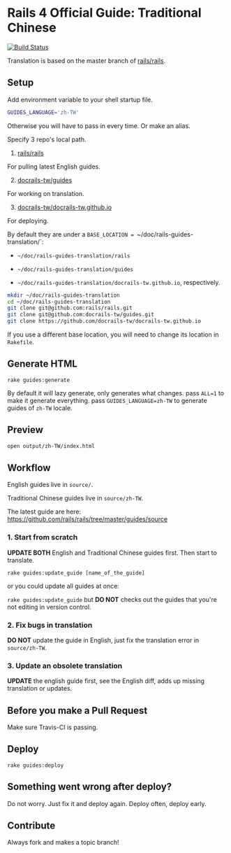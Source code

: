 # Rails 4 Official Guide: Traditional Chinese

[![Build Status](https://travis-ci.org/docrails-tw/guides.svg?branch=master)](https://travis-ci.org/docrails-tw/guides)

Translation is based on the master branch of [rails/rails](https://github.com/rails/rails).

## Setup

Add environment variable to your shell startup file.

```bash
GUIDES_LANGUAGE='zh-TW'
```

Otherwise you will have to pass in every time. Or make an alias.

Specify 3 repo's local path.

1. [rails/rails](https://github.com/rails/rails)

For pulling latest English guides.

2. [docrails-tw/guides](https://github.com/docrails-tw/guides)

For working on translation.

3. [docrails-tw/docrails-tw.github.io](https://github.com/docrails-tw/docrails-tw.github.io)

For deploying.

By default they are under a `BASE_LOCATION = `~/doc/rails-guides-translation/`:

* `~/doc/rails-guides-translation/rails`

* `~/doc/rails-guides-translation/guides`

* `~/doc/rails-guides-translation/docrails-tw.github.io`, respectively.

```sh
mkdir ~/doc/rails-guides-translation
cd ~/doc/rails-guides-translation
git clone git@github.com:rails/rails.git
git clone git@github.com:docrails-tw/guides.git
git clone https://github.com/docrails-tw/docrails-tw.github.io
```

If you use a different base location, you will need to change its location in `Rakefile`.

## Generate HTML

`rake guides:generate`

By default it will lazy generate, only generates what changes. pass `ALL=1` to make it generate everything. pass `GUIDES_LANGUAGE=zh-TW` to generate guides of `zh-TW` locale.

## Preview

```sh
open output/zh-TW/index.html
```

## Workflow

English guides live in `source/`.

Traditional Chinese guides live in `source/zh-TW`.

The latest guide are here: https://github.com/rails/rails/tree/master/guides/source

### 1. Start from scratch

**UPDATE BOTH** English and Traditional Chinese guides first. Then start to translate.

`rake guides:update_guide [name_of_the_guide]`

or you could update all guides at once:

`rake guides:update_guide` but **DO NOT** checks out the guides that you're not editing in version control.

### 2. Fix bugs in translation

**DO NOT** update the guide in English, just fix the translation error in `source/zh-TW`.

### 3. Update an obsolete translation

**UPDATE** the english guide first, see the English diff, adds up missing translation or updates.

## Before you make a Pull Request

Make sure Travis-CI is passing.

## Deploy

`rake guides:deploy`

## Something went wrong after deploy?

Do not worry. Just fix it and deploy again. Deploy often, deploy early.

## Contribute

Always fork and makes a topic branch!
